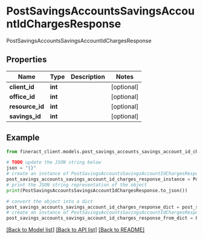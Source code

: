 # PostSavingsAccountsSavingsAccountIdChargesResponse

PostSavingsAccountsSavingsAccountIdChargesResponse

## Properties

Name | Type | Description | Notes
------------ | ------------- | ------------- | -------------
**client_id** | **int** |  | [optional] 
**office_id** | **int** |  | [optional] 
**resource_id** | **int** |  | [optional] 
**savings_id** | **int** |  | [optional] 

## Example

```python
from fineract_client.models.post_savings_accounts_savings_account_id_charges_response import PostSavingsAccountsSavingsAccountIdChargesResponse

# TODO update the JSON string below
json = "{}"
# create an instance of PostSavingsAccountsSavingsAccountIdChargesResponse from a JSON string
post_savings_accounts_savings_account_id_charges_response_instance = PostSavingsAccountsSavingsAccountIdChargesResponse.from_json(json)
# print the JSON string representation of the object
print(PostSavingsAccountsSavingsAccountIdChargesResponse.to_json())

# convert the object into a dict
post_savings_accounts_savings_account_id_charges_response_dict = post_savings_accounts_savings_account_id_charges_response_instance.to_dict()
# create an instance of PostSavingsAccountsSavingsAccountIdChargesResponse from a dict
post_savings_accounts_savings_account_id_charges_response_from_dict = PostSavingsAccountsSavingsAccountIdChargesResponse.from_dict(post_savings_accounts_savings_account_id_charges_response_dict)
```
[[Back to Model list]](../README.md#documentation-for-models) [[Back to API list]](../README.md#documentation-for-api-endpoints) [[Back to README]](../README.md)



